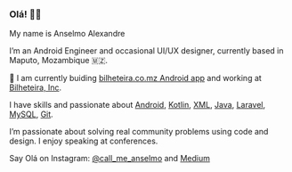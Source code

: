 ### Olá! 👋🏿

My name is Anselmo Alexandre

I’m an Android Engineer and occasional UI/UX designer, currently based in Maputo, Mozambique 🇲🇿.

🔭 I am currently buiding [bilheteira.co.mz Android app](https://play.google.com/store/apps/details?id=mz.co.bilheteira.bilheteira) and working at [Bilheteira, Inc](https://www.bilheteira.co.mz).

I have skills and passionate about [Android](https://github.com/topics/android), [Kotlin](https://github.com/topics/kotlin), [XML](https://github.com/topics/xml), [Java](https://github.com/topics/java), [Laravel](https://github.com/topics/laravel), [MySQL](https://github.com/topics/mysql), [Git](https://github.com/topics/git).

I’m passionate about solving real community problems using code and design. I enjoy speaking at conferences.

Say Olá on Instagram: [@call_me_anselmo](https://www.instagram.com/call_me_anselmo/) and [Medium](https://medium.com/@anselmoalexandre)
